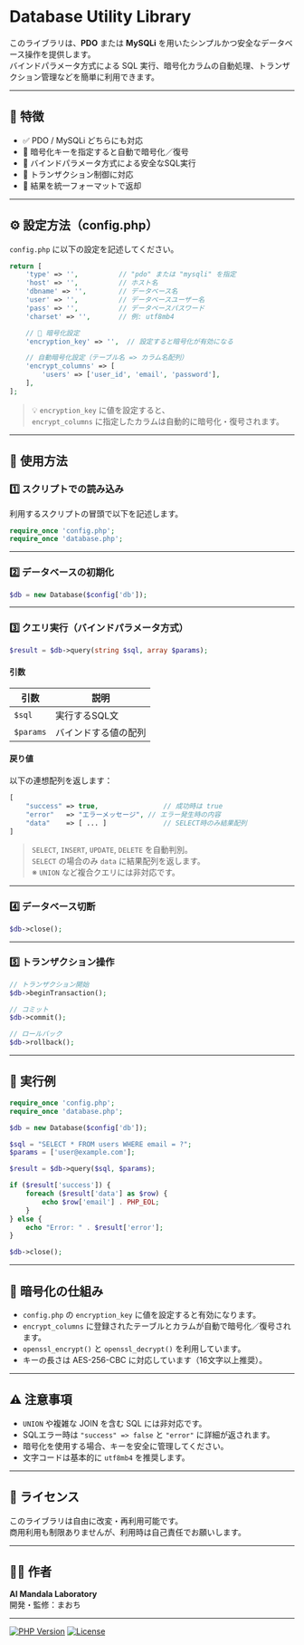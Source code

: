 # Database Utility Library

このライブラリは、**PDO** または **MySQLi** を用いたシンプルかつ安全なデータベース操作を提供します。  
バインドパラメータ方式による SQL 実行、暗号化カラムの自動処理、トランザクション管理などを簡単に利用できます。

---

## 🚀 特徴

- ✅ PDO / MySQLi どちらにも対応  
- 🔐 暗号化キーを指定すると自動で暗号化／復号  
- 🧱 バインドパラメータ方式による安全なSQL実行  
- 🔄 トランザクション制御に対応  
- 🧩 結果を統一フォーマットで返却  

---

## ⚙️ 設定方法（config.php）

`config.php` に以下の設定を記述してください。

```php
return [
    'type' => '',          // "pdo" または "mysqli" を指定
    'host' => '',          // ホスト名
    'dbname' => '',        // データベース名
    'user' => '',          // データベースユーザー名
    'pass' => '',          // データベースパスワード
    'charset' => '',       // 例: utf8mb4

    // 🔐 暗号化設定
    'encryption_key' => '',  // 設定すると暗号化が有効になる

    // 自動暗号化設定（テーブル名 => カラム名配列）
    'encrypt_columns' => [
        'users' => ['user_id', 'email', 'password'],
    ],
];
```

> 💡 `encryption_key` に値を設定すると、  
> `encrypt_columns` に指定したカラムは自動的に暗号化・復号されます。

---

## 📘 使用方法

### 1️⃣ スクリプトでの読み込み

利用するスクリプトの冒頭で以下を記述します。

```php
require_once 'config.php';
require_once 'database.php';
```

---

### 2️⃣ データベースの初期化

```php
$db = new Database($config['db']);
```

---

### 3️⃣ クエリ実行（バインドパラメータ方式）

```php
$result = $db->query(string $sql, array $params);
```

#### 引数
| 引数 | 説明 |
|------|------|
| `$sql` | 実行するSQL文 |
| `$params` | バインドする値の配列 |

#### 戻り値
以下の連想配列を返します：

```php
[
    "success" => true,                // 成功時は true
    "error"   => "エラーメッセージ", // エラー発生時の内容
    "data"    => [ ... ]              // SELECT時のみ結果配列
]
```

> `SELECT`, `INSERT`, `UPDATE`, `DELETE` を自動判別。  
> `SELECT` の場合のみ `data` に結果配列を返します。  
> ※ `UNION` など複合クエリには非対応です。

---

### 4️⃣ データベース切断

```php
$db->close();
```

---

### 5️⃣ トランザクション操作

```php
// トランザクション開始
$db->beginTransaction();

// コミット
$db->commit();

// ロールバック
$db->rollback();
```

---

## 🧠 実行例

```php
require_once 'config.php';
require_once 'database.php';

$db = new Database($config['db']);

$sql = "SELECT * FROM users WHERE email = ?";
$params = ['user@example.com'];

$result = $db->query($sql, $params);

if ($result['success']) {
    foreach ($result['data'] as $row) {
        echo $row['email'] . PHP_EOL;
    }
} else {
    echo "Error: " . $result['error'];
}

$db->close();
```

---

## 🔐 暗号化の仕組み

- `config.php` の `encryption_key` に値を設定すると有効になります。  
- `encrypt_columns` に登録されたテーブルとカラムが自動で暗号化／復号されます。  
- `openssl_encrypt()` と `openssl_decrypt()` を利用しています。  
- キーの長さは AES-256-CBC に対応しています（16文字以上推奨）。

---

## ⚠️ 注意事項

- `UNION` や複雑な JOIN を含む SQL には非対応です。  
- SQLエラー時は `"success" => false` と `"error"` に詳細が返されます。  
- 暗号化を使用する場合、キーを安全に管理してください。  
- 文字コードは基本的に `utf8mb4` を推奨します。  

---

## 🧾 ライセンス

このライブラリは自由に改変・再利用可能です。  
商用利用も制限ありませんが、利用時は自己責任でお願いします。

---

## 🧑‍💻 作者

**AI Mandala Laboratory**  
開発・監修：まおち  

---

[![PHP Version](https://img.shields.io/badge/PHP-%3E%3D8.0-blue)]()
[![License](https://img.shields.io/badge/license-MIT-green)]()
